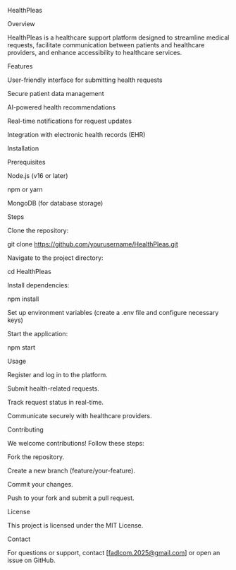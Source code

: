 HealthPleas

Overview

HealthPleas is a healthcare support platform designed to streamline medical requests, facilitate communication between patients and healthcare providers, and enhance accessibility to healthcare services.

Features

User-friendly interface for submitting health requests

Secure patient data management

AI-powered health recommendations

Real-time notifications for request updates

Integration with electronic health records (EHR)

Installation

Prerequisites

Node.js (v16 or later)

npm or yarn

MongoDB (for database storage)

Steps

Clone the repository:

git clone https://github.com/yourusername/HealthPleas.git

Navigate to the project directory:

cd HealthPleas

Install dependencies:

npm install

Set up environment variables (create a .env file and configure necessary keys)

Start the application:

npm start

Usage

Register and log in to the platform.

Submit health-related requests.

Track request status in real-time.

Communicate securely with healthcare providers.

Contributing

We welcome contributions! Follow these steps:

Fork the repository.

Create a new branch (feature/your-feature).

Commit your changes.

Push to your fork and submit a pull request.

License

This project is licensed under the MIT License.

Contact

For questions or support, contact [fadlcom.2025@gmail.com] or open an issue on GitHub.

